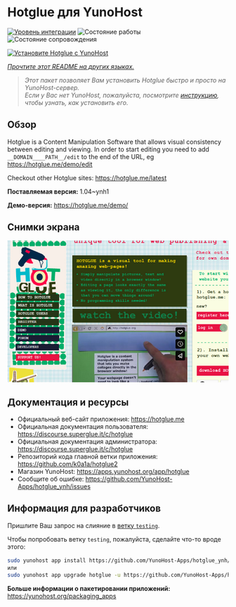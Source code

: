 <!--
Важно: этот README был автоматически сгенерирован <https://github.com/YunoHost/apps/tree/master/tools/readme_generator>
Он НЕ ДОЛЖЕН редактироваться вручную.
-->

# Hotglue для YunoHost

[![Уровень интеграции](https://dash.yunohost.org/integration/hotglue.svg)](https://ci-apps.yunohost.org/ci/apps/hotglue/) ![Состояние работы](https://ci-apps.yunohost.org/ci/badges/hotglue.status.svg) ![Состояние сопровождения](https://ci-apps.yunohost.org/ci/badges/hotglue.maintain.svg)

[![Установите Hotglue с YunoHost](https://install-app.yunohost.org/install-with-yunohost.svg)](https://install-app.yunohost.org/?app=hotglue)

*[Прочтите этот README на других языках.](./ALL_README.md)*

> *Этот пакет позволяет Вам установить Hotglue быстро и просто на YunoHost-сервер.*  
> *Если у Вас нет YunoHost, пожалуйста, посмотрите [инструкцию](https://yunohost.org/install), чтобы узнать, как установить его.*

## Обзор

Hotglue is a Content Manipulation Software that allows visual consistency between editing and viewing.
In order to start editing you need to add `__DOMAIN____PATH__/edit` to the end of the URL, eg https://hotglue.me/demo/edit

Checkout other Hotglue sites: https://hotglue.me/latest



**Поставляемая версия:** 1.04~ynh1

**Демо-версия:** <https://hotglue.me/demo/>

## Снимки экрана

![Снимок экрана Hotglue](./doc/screenshots/screenshot.jpg)

## Документация и ресурсы

- Официальный веб-сайт приложения: <https://hotglue.me>
- Официальная документация пользователя: <https://discourse.superglue.it/c/hotglue>
- Официальная документация администратора: <https://discourse.superglue.it/c/hotglue>
- Репозиторий кода главной ветки приложения: <https://github.com/k0a1a/hotglue2>
- Магазин YunoHost: <https://apps.yunohost.org/app/hotglue>
- Сообщите об ошибке: <https://github.com/YunoHost-Apps/hotglue_ynh/issues>

## Информация для разработчиков

Пришлите Ваш запрос на слияние в [ветку `testing`](https://github.com/YunoHost-Apps/hotglue_ynh/tree/testing).

Чтобы попробовать ветку `testing`, пожалуйста, сделайте что-то вроде этого:

```bash
sudo yunohost app install https://github.com/YunoHost-Apps/hotglue_ynh/tree/testing --debug
или
sudo yunohost app upgrade hotglue -u https://github.com/YunoHost-Apps/hotglue_ynh/tree/testing --debug
```

**Больше информации о пакетировании приложений:** <https://yunohost.org/packaging_apps>
